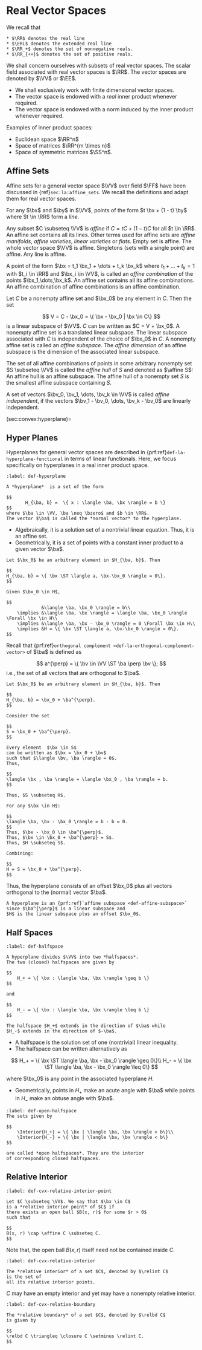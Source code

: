 # Real Vector Spaces

We recall that 

```{div}
* $\RR$ denotes the real line
* $\ERL$ denotes the extended real line
* $\RR_+$ denotes the set of nonnegative reals.
* $\RR_{++}$ denotes the set of positive reals.
```

We shall concern ourselves with subsets of real vector spaces.
The scalar field associated with real vector spaces is $\RR$.
The vector spaces are denoted by $\VV$ or $\EE$.

* We shall exclusively work with finite dimensional vector spaces.
* The vector space is endowed with a *real* inner product whenever required.
* The vector space is endowed with a norm induced by the inner product whenever required.  

Examples of inner product spaces:

- Euclidean space $\RR^n$
- Space of matrices $\RR^{m \times n}$
- Space of symmetric matrices $\SS^n$.

## Affine Sets

Affine sets for a general vector space $\VV$ over field $\FF$
have been discussed in {ref}`sec:la:affine_sets`.
We recall the definitions and adapt them for real
vector spaces.


For any $\bx$ and $\by$ in $\VV$, points of the form
$t \bx + (1 - t) \by$ where $t \in \RR$
form a *line*.

Any subset $C \subseteq \VV$ is *affine* if $C = t C + (1-t)C$ 
for all $t \in \RR$. 
An affine set contains all its lines. 
Other terms used for affine sets are *affine manifolds*,
*affine varieties*, *linear varieties* or *flats*.
Empty set is affine. 
The whole vector space $\VV$ is affine.
Singletons (sets with a single point) are affine.
Any line is affine.

A point of the form $\bx = t_1 \bx_1 + \dots + t_k \bx_k$ where 
$t_1 + \dots + t_k = 1$ with $t_i \in \RR$ and $\bx_i \in \VV$, 
is called an *affine combination* of the points $\bx_1,\dots,\bx_k$.
An affine set contains all its affine combinations.
An affine combination of affine combinations is an affine combination.

Let $C$ be a nonempty affine set and 
$\bx_0$ be any element in $C$. Then the set

$$
V = C - \bx_0 = \{ \bx  - \bx_0 | \bx \in C\}
$$
is a linear subspace of $\VV$. 
$C$ can be written as $C = V + \bx_0$.
A nonempty affine set is a translated linear subspace.
The linear subspace associated with $C$ is independent of 
the choice of $\bx_0$ in $C$.
A nonempty affine set is called an *affine subspace*.
The *affine dimension* of an affine subspace is the 
dimension of the associated linear subspace.

The set of all affine combinations of points in some arbitrary nonempty set 
$S \subseteq \VV$ 
is called the *affine hull* of $S$ and denoted as $\affine S$:
An affine hull is an affine subspace.
The affine hull of a nonempty set $S$ is the smallest affine subspace containing $S$. 

A set of vectors $\bv_0, \bv_1, \dots, \bv_k \in \VV$ is called *affine independent*,
if the vectors $\bv_1 - \bv_0, \dots, \bv_k - \bv_0$ are linearly independent.


(sec:convex:hyperplane)=
## Hyper Planes

Hyperplanes for general vector spaces are
described in {prf:ref}`def-la-hyperplane-functional`
in terms of linear functionals. Here, we focus
specifically on hyperplanes in a real inner product space.

````{prf:definition} Hyperplane
:label: def-hyperplane

A *hyperplane*  is a set of the form

$$
       H_{\ba, b} =  \{ x : \langle \ba, \bx \rangle = b \}
$$
where $\ba \in \VV, \ba \neq \bzero$ and $b \in \RR$.
The vector $\ba$ is called the *normal vector* to the hyperplane.
````


*  Algebraically, it is a solution set of a 
   nontrivial linear equation. 
   Thus, it is an affine set.
*  Geometrically, it is a set of points with a 
   constant inner product to a given vector $\ba$.

```{prf:theorem} Hyperplane second form
Let $\bx_0$ be an arbitrary element in $H_{\ba, b}$. Then

$$
H_{\ba, b} = \{ \bx \ST \langle a, \bx-\bx_0 \rangle = 0\}.
$$ 
```

```{prf:proof}
Given $\bx_0 \in H$,

$$
             &\langle \ba, \bx_0 \rangle = b\\
    \implies &\langle \ba, \bx \rangle = \langle \ba, \bx_0 \rangle \Forall \bx \in H\\
    \implies &\langle \ba, \bx - \bx_0 \rangle = 0 \Forall \bx \in H\\
    \implies &H = \{ \bx \ST \langle a, \bx-\bx_0 \rangle = 0\}.
$$
```

Recall that 
{prf:ref}`orthogonal complement <def-la-orthogonal-complement-vector>`
of $\ba$ is defined as

$$
a^{\perp} = \{ \bv \in \VV \ST  \ba \perp \bv \};
$$
i.e., the set of all vectors that are orthogonal to $\ba$.

```{prf:theorem} Hyperplane third form
Let $\bx_0$ be an arbitrary element in $H_{\ba, b}$. Then

$$
H_{\ba, b} = \bx_0 + \ba^{\perp}.
$$
```

```{prf:proof}
Consider the set

$$
S = \bx_0 + \ba^{\perp}. 
$$

Every element  $\bx \in S$
can be written as $\bx = \bx_0 + \bv$ 
such that $\langle \bv, \ba \rangle = 0$.
Thus,

$$
\langle \bx , \ba \rangle = \langle \bx_0 , \ba \rangle = b. 
$$

Thus, $S \subseteq H$.

For any $\bx \in H$:

$$
\langle \ba, \bx - \bx_0 \rangle = b - b = 0. 
$$
Thus, $\bx - \bx_0 \in \ba^{\perp}$. 
Thus, $\bx \in \bx_0 + \ba^{\perp} = S$.
Thus, $H \subseteq S$.

Combining:

$$
H = S = \bx_0 + \ba^{\perp}. 
$$
```
Thus, the hyperplane consists of an offset $\bx_0$ plus 
all vectors orthogonal to the (normal) vector $\ba$.

```{prf:observation}
A hyperplane is an {prf:ref}`affine subspace <def-affine-subspace>`
since $\ba^{\perp}$ is a linear subspace and 
$H$ is the linear subspace plus an offset $\bx_0$.
```

## Half Spaces

````{prf:definition} halfspace
:label: def-halfspace

A hyperplane divides $\VV$ into two *halfspaces*.
The two (closed) halfspaces are given by

$$
    H_+ = \{ \bx : \langle \ba, \bx \rangle \geq b \}
$$

and

$$
    H_- = \{ \bx : \langle \ba, \bx \rangle \leq b \}
$$

The halfspace $H_+$ extends in the direction of $\ba$ while
$H_-$ extends in the direction of $-\ba$.
````


*  A halfspace is the solution set of one (nontrivial) linear inequality.
*  The halfspace can be written alternatively as 

$$
    H_+  = \{ \bx \ST \langle \ba, \bx - \bx_0 \rangle \geq 0\}\\
    H_-  = \{ \bx \ST \langle \ba, \bx - \bx_0 \rangle \leq 0\}
$$


where $\bx_0$ is any point in the associated hyperplane $H$.
*  Geometrically, points in $H_+$ make an acute angle with $\ba$ 
   while points in $H_-$ make an obtuse angle with $\ba$.


````{prf:definition} Open halfspace
:label: def-open-halfspace
The sets given by

$$
    \Interior{H_+} = \{ \bx | \langle \ba, \bx \rangle > b\}\\
    \Interior{H_-} = \{ \bx | \langle \ba, \bx \rangle < b\}
$$

are called *open halfspaces*. They are the interior
of corresponding closed halfspaces.
````

## Relative Interior

```{prf:definition} Relative interior point
:label: def-cvx-relative-interior-point

Let $C \subseteq \VV$. We say that $\bx \in C$ 
is a *relative interior point* of $C$ if
there exists an open ball $B(x, r)$ for some $r > 0$
such that 

$$
B(x, r) \cap \affine C \subseteq C.
$$
```

Note that, the open ball $B(x, r)$ itself need not be
contained inside $C$.

```{prf:definition} Relative interior
:label: def-cvx-relative-interior

The *relative interior* of a set $C$, denoted by $\relint C$
is the set of 
all its relative interior points.
```

$C$ may have an empty interior
and yet may have a nonempty relative interior.

```{prf:definition} Relative boundary
:label: def-cvx-relative-boundary

The *relative boundary* of a set $C$, denoted by $\relbd C$
is given by

$$
\relbd C \triangleq \closure C \setminus \relint C.
$$
```
